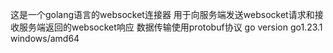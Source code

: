 这是一个golang语言的websocket连接器
用于向服务端发送websocket请求和接收服务端返回的websocket响应
数据传输使用protobuf协议
go version go1.23.1 windows/amd64